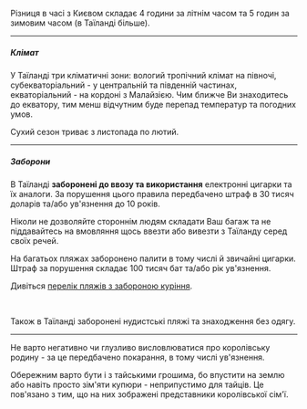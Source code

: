 Різниця в часі з Києвом складає 4 години за літнім часом та 5 годин за зимовим часом (в Таїланді більше).

***
##### Клімат

У Таїланді три кліматичні зони: вологий тропічний клімат на півночі, субекваторіальний - у центральній та південній частинах, екваторіальний - на кордоні з Малайзією. Чим ближче Ви знаходитесь до екватору, тим менш відчутним буде перепад температур та погодних умов. 

Сухий сезон триває з листопада по лютий.

***

##### Заборони

В Таїланді **заборонені до ввозу та використання** електронні цигарки та їх аналоги. За порушення цього правила передбачено штраф в 30 тисяч доларів та/або ув'язнення до 10 років.


<section type="danger">

Ніколи не дозволяйте стороннім людям складати Ваш багаж та не піддавайтесь на вмовляння щось ввезти або вивезти з Таїланду серед своїх речей.
</section>



На багатьох пляжах заборонено палити в тому числі й звичайні цигарки. Штраф за порушення складає 100 тисяч бат та/або рік ув'язнення.

<section>

Дивіться [перелік пляжів з забороною куріння](/article/959dfb58c8d1aff5e8e312b62).
</section>

</br>

Також в Таїланді заборонені нудистські пляжі та знаходження без одягу.

***

Не варто негативно чи глузливо висловлюватися про королівську родину - за це передбачено покарання, в тому числі ув'язнення.

Обережним варто бути і з тайськими грошима, бо впустити на землю або навіть просто зім'яти купюри - неприпустимо для тайців. Це пов'язано з тим, що на них зображені представники королівської сім'ї.






